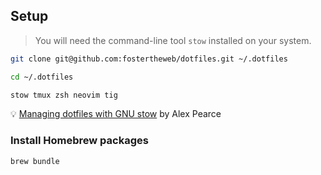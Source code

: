 ## Setup

> You will need the command-line tool `stow` installed on your system.

```bash
git clone git@github.com:fostertheweb/dotfiles.git ~/.dotfiles
```

```bash
cd ~/.dotfiles
```

```bash
stow tmux zsh neovim tig
```

💡
[Managing dotfiles with GNU stow](https://alexpearce.me/2016/02/managing-dotfiles-with-stow/) by Alex Pearce

### Install Homebrew packages

```bash
brew bundle
```

